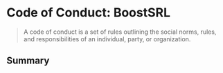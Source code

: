 # Code of Conduct: BoostSRL

> A code of conduct is a set of rules outlining the social norms, rules, and responsibilities of an individual, party, or organization.

## Summary

